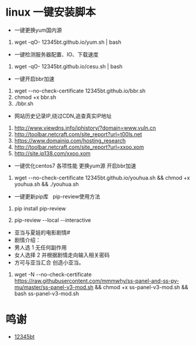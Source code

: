 # linux 一键安装脚本 #


- 一键更换yum国内源

1. wget -qO- 12345bt.github.io/yum.sh | bash

- 一键检测服务器配置、IO、下载速度

1. wget -qO- 12345bt.github.io/cesu.sh | bash

- 一键开启bbr加速

1. wget --no-check-certificate 12345bt.github.io/bbr.sh
2. chmod +x bbr.sh
3. ./bbr.sh


- 网站历史记录IP,绕过CDN,追查真实IP地址

1. http://www.viewdns.info/iphistory/?domain=www.vuln.cn
2. http://toolbar.netcraft.com/site_report?url=t00ls.net
3. https://www.domainiq.com/hosting_research
4. http://toolbar.netcraft.com/site_report?url=xxoo.xom
5. http://site.ip138.com/xxoo.xom

- 一键优化centos7 各项性能 更换yum源 开启bbr加速 

1. wget --no-check-certificate 12345bt.github.io/youhua.sh && chmod +x youhua.sh && ./youhua.sh

- 一键更新pip库   pip-review使用方法

1. pip install pip-review

2. pip-review --local --interactive

- 亚当与夏娃的电影剧情#
- 剧情介绍：
- 男人选 1 无任何副作用
- 女人选择 2  并根据剧情走向输入相关密码 
- 方可与亚当汇合 创造小亚当。

1. wget -N --no-check-certificate https://raw.githubusercontent.com/mmmwhy/ss-panel-and-ss-py-mu/master/ss-panel-v3-mod.sh && chmod +x ss-panel-v3-mod.sh && bash ss-panel-v3-mod.sh


# 鸣谢 #
- [12345bt](http://www.github.com/12345bt "12345bt")
